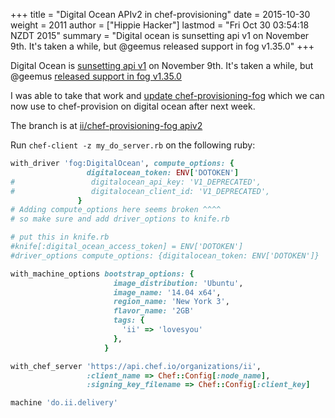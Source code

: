 +++
title = "Digital Ocean APIv2  in chef-provisioning"
date = 2015-10-30
weight = 2011
author = ["Hippie Hacker"]
lastmod = "Fri Oct 30 03:54:18 NZDT 2015"
summary = "Digital ocean is sunsetting api v1 on November 9th.  It's taken a while, but @geemus released support in fog v1.35.0"
+++


Digital Ocean is [sunsetting api v1](https://developers.digitalocean.com/documentation/changelog/api-v1/sunsetting-api-v1/) on November 9th. It's taken a while, but @geemus [released support in fog v1.35.0](https://github.com/fog/fog/issues/3419#issuecomment-149700617)

I was able to take that work and [update chef-provisioning-fog](https://github.com/chef/chef-provisioning-fog/issues/119#issuecomment-152188977) which we can now use to chef-provision on digital ocean after next week.

The branch is at [ii/chef-provisioning-fog apiv2](https://github.com/ii/chef-provisioning-fog/tree/do_api_v2)

Run ```chef-client -z my_do_server.rb``` on the following ruby:

```ruby
with_driver 'fog:DigitalOcean', compute_options: {
                 digitalocean_token: ENV['DOTOKEN']
#                 digitalocean_api_key: 'V1_DEPRECATED',
#                 digitalocean_client_id: 'V1_DEPRECATED',
               }
# Adding compute_options here seems broken ^^^^
# so make sure and add driver_options to knife.rb

# put this in knife.rb
#knife[:digital_ocean_access_token] = ENV['DOTOKEN']
#driver_options compute_options: {digitalocean_token: ENV['DOTOKEN']}

with_machine_options bootstrap_options: {
                       image_distribution: 'Ubuntu',
                       image_name: '14.04 x64',
                       region_name: 'New York 3',
                       flavor_name: '2GB'
                       tags: {
                         'ii' => 'lovesyou'
                       },
                     }

with_chef_server 'https://api.chef.io/organizations/ii',
                 :client_name => Chef::Config[:node_name],
                 :signing_key_filename => Chef::Config[:client_key]

machine 'do.ii.delivery'
```
